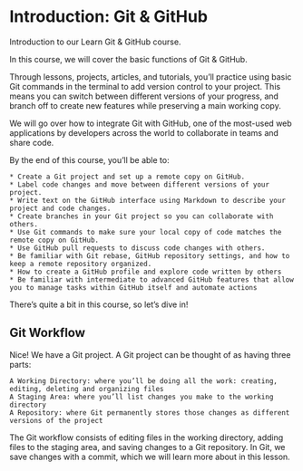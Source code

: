 # Introduction: Git & GitHub # 

Introduction to our Learn Git & GitHub course.

In this course, we will cover the basic functions of Git & GitHub.

Through lessons, projects, articles, and tutorials, you’ll practice using basic Git commands in the terminal to add version control to your project. This means you can switch between different versions of your progress, and branch off to create new features while preserving a main working copy.

We will go over how to integrate Git with GitHub, one of the most-used web applications by developers across the world to collaborate in teams and share code.

By the end of this course, you’ll be able to:

    * Create a Git project and set up a remote copy on GitHub.
    * Label code changes and move between different versions of your project.
    * Write text on the GitHub interface using Markdown to describe your project and code changes.
    * Create branches in your Git project so you can collaborate with others.
    * Use Git commands to make sure your local copy of code matches the remote copy on GitHub.
    * Use GitHub pull requests to discuss code changes with others.
    * Be familiar with Git rebase, GitHub repository settings, and how to keep a remote repository organized.
    * How to create a GitHub profile and explore code written by others
    * Be familiar with intermediate to advanced GitHub features that allow you to manage tasks within GitHub itself and automate actions

There’s quite a bit in this course, so let’s dive in!

## Git Workflow ##

Nice! We have a Git project. A Git project can be thought of as having three parts:

    A Working Directory: where you’ll be doing all the work: creating, editing, deleting and organizing files
    A Staging Area: where you’ll list changes you make to the working directory
    A Repository: where Git permanently stores those changes as different versions of the project

The Git workflow consists of editing files in the working directory, adding files to the staging area, and saving changes to a Git repository. In Git, we save changes with a commit, which we will learn more about in this lesson.

